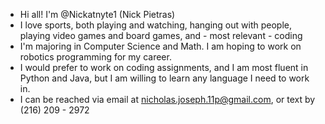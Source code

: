 - Hi all! I'm @Nickatnyte1 (Nick Pietras)
- I love sports, both playing and watching, hanging out with people, playing video games and board games, and - most relevant - coding
- I'm majoring in Computer Science and Math. I am hoping to work on robotics programming for my career.
- I would prefer to work on coding assignments, and I am most fluent in Python and Java, but I am willing to learn any language I need to work in.
- I can be reached via email at nicholas.joseph.11p@gmail.com, or text by (216) 209 - 2972

<!---
Nickatnyte1/Nickatnyte1 is a ✨ special ✨ repository because its `README.md` (this file) appears on your GitHub profile.
You can click the Preview link to take a look at your changes.
--->

